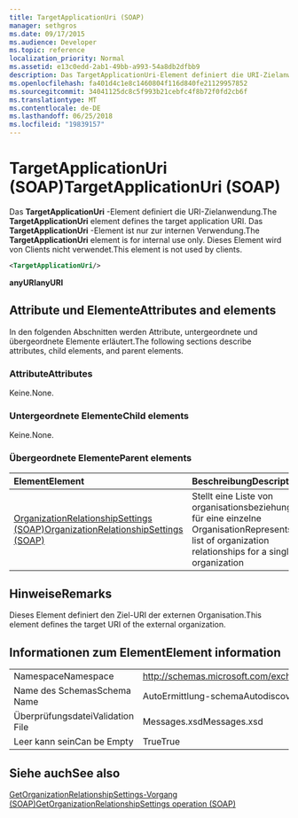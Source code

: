 ```yaml
---
title: TargetApplicationUri (SOAP)
manager: sethgros
ms.date: 09/17/2015
ms.audience: Developer
ms.topic: reference
localization_priority: Normal
ms.assetid: e13c0edd-2ab1-49bb-a993-54a8db2dfbb9
description: Das TargetApplicationUri-Element definiert die URI-Zielanwendung. Das TargetApplicationUri-Element ist nur zur internen Verwendung. Dieses Element wird von Clients nicht verwendet.
ms.openlocfilehash: fa401d4c1e8c1460804f116d840fe21129957852
ms.sourcegitcommit: 34041125dc8c5f993b21cebfc4f8b72f0fd2cb6f
ms.translationtype: MT
ms.contentlocale: de-DE
ms.lasthandoff: 06/25/2018
ms.locfileid: "19839157"
---
```

# <a name="targetapplicationuri-soap"></a><span data-ttu-id="a3de8-105">TargetApplicationUri (SOAP)</span><span class="sxs-lookup"><span data-stu-id="a3de8-105">TargetApplicationUri (SOAP)</span></span>

<span data-ttu-id="a3de8-106">Das **TargetApplicationUri** -Element definiert die URI-Zielanwendung.</span><span class="sxs-lookup"><span data-stu-id="a3de8-106">The **TargetApplicationUri** element defines the target application URI.</span></span> <span data-ttu-id="a3de8-107">Das **TargetApplicationUri** -Element ist nur zur internen Verwendung.</span><span class="sxs-lookup"><span data-stu-id="a3de8-107">The **TargetApplicationUri** element is for internal use only.</span></span> <span data-ttu-id="a3de8-108">Dieses Element wird von Clients nicht verwendet.</span><span class="sxs-lookup"><span data-stu-id="a3de8-108">This element is not used by clients.</span></span> 
  
```XML
<TargetApplicationUri/>
```

 <span data-ttu-id="a3de8-109">**anyURI**</span><span class="sxs-lookup"><span data-stu-id="a3de8-109">**anyURI**</span></span>
## <a name="attributes-and-elements"></a><span data-ttu-id="a3de8-110">Attribute und Elemente</span><span class="sxs-lookup"><span data-stu-id="a3de8-110">Attributes and elements</span></span>

<span data-ttu-id="a3de8-111">In den folgenden Abschnitten werden Attribute, untergeordnete und übergeordnete Elemente erläutert.</span><span class="sxs-lookup"><span data-stu-id="a3de8-111">The following sections describe attributes, child elements, and parent elements.</span></span>
  
### <a name="attributes"></a><span data-ttu-id="a3de8-112">Attribute</span><span class="sxs-lookup"><span data-stu-id="a3de8-112">Attributes</span></span>

<span data-ttu-id="a3de8-113">Keine.</span><span class="sxs-lookup"><span data-stu-id="a3de8-113">None.</span></span>
  
### <a name="child-elements"></a><span data-ttu-id="a3de8-114">Untergeordnete Elemente</span><span class="sxs-lookup"><span data-stu-id="a3de8-114">Child elements</span></span>

<span data-ttu-id="a3de8-115">Keine.</span><span class="sxs-lookup"><span data-stu-id="a3de8-115">None.</span></span>
  
### <a name="parent-elements"></a><span data-ttu-id="a3de8-116">Übergeordnete Elemente</span><span class="sxs-lookup"><span data-stu-id="a3de8-116">Parent elements</span></span>

|<span data-ttu-id="a3de8-117">**Element**</span><span class="sxs-lookup"><span data-stu-id="a3de8-117">**Element**</span></span>|<span data-ttu-id="a3de8-118">**Beschreibung**</span><span class="sxs-lookup"><span data-stu-id="a3de8-118">**Description**</span></span>|
|:-----|:-----|
|[<span data-ttu-id="a3de8-119">OrganizationRelationshipSettings (SOAP)</span><span class="sxs-lookup"><span data-stu-id="a3de8-119">OrganizationRelationshipSettings (SOAP)</span></span>](organizationrelationshipsettings-soap.md) <br/> |<span data-ttu-id="a3de8-120">Stellt eine Liste von organisationsbeziehungen für eine einzelne Organisation</span><span class="sxs-lookup"><span data-stu-id="a3de8-120">Represents a list of organization relationships for a single organization</span></span>  <br/> |
   
## <a name="remarks"></a><span data-ttu-id="a3de8-121">Hinweise</span><span class="sxs-lookup"><span data-stu-id="a3de8-121">Remarks</span></span>

<span data-ttu-id="a3de8-122">Dieses Element definiert den Ziel-URI der externen Organisation.</span><span class="sxs-lookup"><span data-stu-id="a3de8-122">This element defines the target URI of the external organization.</span></span>
  
## <a name="element-information"></a><span data-ttu-id="a3de8-123">Informationen zum Element</span><span class="sxs-lookup"><span data-stu-id="a3de8-123">Element information</span></span>

|||
|:-----|:-----|
|<span data-ttu-id="a3de8-124">Namespace</span><span class="sxs-lookup"><span data-stu-id="a3de8-124">Namespace</span></span>  <br/> |http://schemas.microsoft.com/exchange/2010/Autodiscover  <br/> |
|<span data-ttu-id="a3de8-125">Name des Schemas</span><span class="sxs-lookup"><span data-stu-id="a3de8-125">Schema Name</span></span>  <br/> |<span data-ttu-id="a3de8-126">AutoErmittlung-schema</span><span class="sxs-lookup"><span data-stu-id="a3de8-126">Autodiscover schema</span></span>  <br/> |
|<span data-ttu-id="a3de8-127">Überprüfungsdatei</span><span class="sxs-lookup"><span data-stu-id="a3de8-127">Validation File</span></span>  <br/> |<span data-ttu-id="a3de8-128">Messages.xsd</span><span class="sxs-lookup"><span data-stu-id="a3de8-128">Messages.xsd</span></span>  <br/> |
|<span data-ttu-id="a3de8-129">Leer kann sein</span><span class="sxs-lookup"><span data-stu-id="a3de8-129">Can be Empty</span></span>  <br/> |<span data-ttu-id="a3de8-130">True</span><span class="sxs-lookup"><span data-stu-id="a3de8-130">True</span></span>  <br/> |
   
## <a name="see-also"></a><span data-ttu-id="a3de8-131">Siehe auch</span><span class="sxs-lookup"><span data-stu-id="a3de8-131">See also</span></span>



[<span data-ttu-id="a3de8-132">GetOrganizationRelationshipSettings-Vorgang (SOAP)</span><span class="sxs-lookup"><span data-stu-id="a3de8-132">GetOrganizationRelationshipSettings operation (SOAP)</span></span>](getorganizationrelationshipsettings-operation-soap.md)

